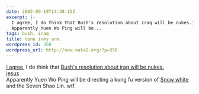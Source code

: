 ```yaml
---
date: 2002-09-19T14:38:15Z
excerpt: |-
  I agree, I do think that Bush's resolution about iraq will be nukes.jesus
  Apparently Yuen Wo Ping will be...
tags: bush, iraq
title: tone inmy arm.
wordpress_id: 358
wordpress_url: http://new.nata2.org/?p=358
---
```


<a href="http://www.thesun.co.uk/article/0,,2-2002431528,00.html">I agree</a>, I do think that <a href="http://www.washingtonpost.com/wp-dyn/articles/A36735-2002Sep18.html">Bush's resolution about iraq will be nukes.<br/><a href="http://www.timesunion.com/AspStories/story.asp?storyID=57630&amp;category=REGION&amp;BCCode=HOME&amp;newsdate=9/18/2002">jesus</a><br/>
Apparently Yuen Wo Ping will be directing a kung fu version of <a href="http://story.news.yahoo.com/news?tmpl=story2&amp;cid=848&amp;u=/variety/20020919/film_variety/snow_1&amp;printer=1">Snow white</a> and the Seven Shao Lin. wtf.
